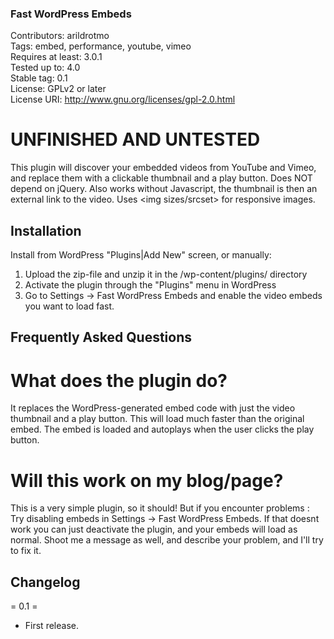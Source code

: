 ### Fast WordPress Embeds

Contributors: arildrotmo  
Tags: embed, performance, youtube, vimeo  
Requires at least: 3.0.1  
Tested up to: 4.0  
Stable tag: 0.1  
License: GPLv2 or later  
License URI: http://www.gnu.org/licenses/gpl-2.0.html  

# UNFINISHED AND UNTESTED

This plugin will discover your embedded videos from YouTube and Vimeo, and replace them with a clickable thumbnail and a play button. Does NOT depend on jQuery. Also works without Javascript, the thumbnail is then an external link to the video. Uses <img sizes/srcset> for responsive images.

## Installation

Install from WordPress "Plugins|Add New" screen, or manually:

1. Upload the zip-file and unzip it in the /wp-content/plugins/ directory
2. Activate the plugin through the "Plugins" menu in WordPress
3. Go to Settings -> Fast WordPress Embeds and enable the video embeds you want to load fast.

## Frequently Asked Questions

# What does the plugin do?

It replaces the WordPress-generated embed code with just the video thumbnail and a play button. This will load much faster than the original embed. The embed is loaded and autoplays when the user clicks the play button.

# Will this work on my blog/page?

This is a very simple plugin, so it should! But if you encounter problems : Try disabling embeds in Settings -> Fast WordPress Embeds. If that doesnt work you can just deactivate the plugin, and your embeds will load as normal. Shoot me a message as well, and describe your problem, and I'll try to fix it.



## Changelog

= 0.1 =
* First release.
